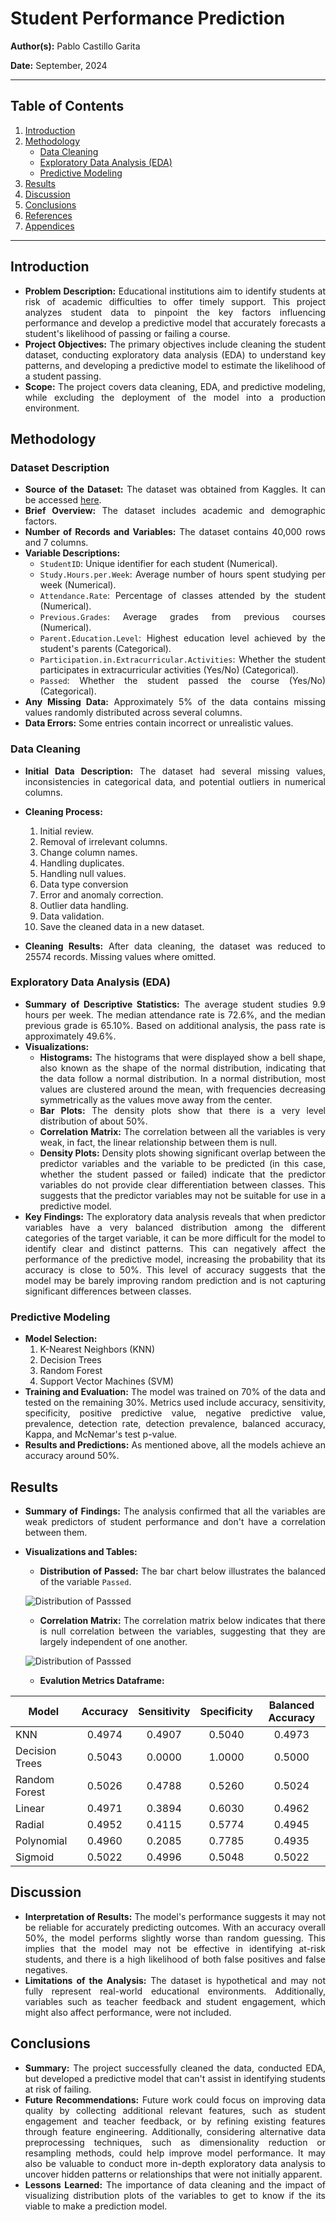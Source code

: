 <div style="text-align: justify;">

# Student Performance Prediction

**Author(s):** Pablo Castillo Garita

**Date:** September, 2024

---

## Table of Contents
1. [Introduction](#introduction)
2. [Methodology](#methodology)
   - [Data Cleaning](#data-cleaning)
   - [Exploratory Data Analysis (EDA)](#exploratory-data-analysis-eda)
   - [Predictive Modeling](#predictive-modeling)
3. [Results](#results)
4. [Discussion](#discussion)
5. [Conclusions](#conclusions)
6. [References](#references)
7. [Appendices](#appendices)

---

## Introduction
- **Problem Description:** Educational institutions aim to identify students at risk of academic difficulties to offer timely support. This project analyzes student data to pinpoint the key factors influencing performance and develop a predictive model that accurately forecasts a student's likelihood of passing or failing a course.
- **Project Objectives:** The primary objectives include cleaning the student dataset, conducting exploratory data analysis (EDA) to understand key patterns, and developing a predictive model to estimate the likelihood of a student passing.
- **Scope:** The project covers data cleaning, EDA, and predictive modeling, while excluding the deployment of the model into a production environment.

## Methodology

### Dataset Description
- **Source of the Dataset:** The dataset was obtained from Kaggles. It can be accessed [here](https://www.kaggle.com/datasets/souradippal/student-performance-prediction).
- **Brief Overview:** The dataset includes academic and demographic factors.
- **Number of Records and Variables:** The dataset contains 40,000 rows and 7 columns.
- **Variable Descriptions:**
    + ``StudentID``: Unique identifier for each student (Numerical).
    + ``Study.Hours.per.Week``: Average number of hours spent studying per week (Numerical).
    + ``Attendance.Rate``: Percentage of classes attended by the student (Numerical).
    + ``Previous.Grades``: Average grades from previous courses (Numerical).
    + ``Parent.Education.Level``: Highest education level achieved by the student's parents (Categorical).
    + ``Participation.in.Extracurricular.Activities``: Whether the student participates in extracurricular activities (Yes/No) (Categorical).
    + ``Passed``: Whether the student passed the course (Yes/No) (Categorical).
- **Any Missing Data:** Approximately 5% of the data contains missing values randomly distributed across several columns.
- **Data Errors:** Some entries contain incorrect or unrealistic values.

### Data Cleaning
- **Initial Data Description:** The dataset had several missing values, inconsistencies in categorical data, and potential outliers in numerical columns.
- **Cleaning Process:**
    1. Initial review.
    2. Removal of irrelevant columns.
    3. Change column names.
    4. Handling duplicates.
    5. Handling null values.
    6. Data type conversion
    7. Error and anomaly correction.
    8. Outlier data handling.
    9. Data validation.
    10. Save the cleaned data in a new dataset.

- **Cleaning Results:** After data cleaning, the dataset was reduced to 25574 records. Missing values where omitted.

### Exploratory Data Analysis (EDA)
- **Summary of Descriptive Statistics:** The average student studies 9.9 hours per week. The median attendance rate is 72.6%, and the median previous grade is 65.10%. Based on additional analysis, the pass rate is approximately 49.6%.
- **Visualizations:**
    + **Histograms:** The histograms that were displayed show a bell shape, also known as the shape of the normal distribution, indicating that the data follow a normal distribution. In a normal distribution, most values are clustered around the mean, with frequencies decreasing symmetrically as the values move away from the center.
    + **Bar Plots:** The density plots show that there is a very level distribution of about 50%.
    + **Correlation Matrix:** The correlation between all the variables is very weak, in fact, the linear relationship between them is null.
    + **Density Plots:** Density plots showing significant overlap between the predictor variables and the variable to be predicted (in this case, whether the student passed or failed) indicate that the predictor variables do not provide clear differentiation between classes. This suggests that the predictor variables may not be suitable for use in a predictive model.
- **Key Findings:** The exploratory data analysis reveals that when predictor variables have a very balanced distribution among the different categories of the target variable, it can be more difficult for the model to identify clear and distinct patterns. This can negatively affect the performance of the predictive model, increasing the probability that its accuracy is close to 50%. This level of accuracy suggests that the model may be barely improving random prediction and is not capturing significant differences between classes.

### Predictive Modeling
- **Model Selection:**
    1. K-Nearest Neighbors (KNN)
    2. Decision Trees
    3. Random Forest
    4. Support Vector Machines (SVM)
- **Training and Evaluation:** The model was trained on 70% of the data and tested on the remaining 30%. Metrics used include accuracy, sensitivity, specificity, positive predictive value, negative predictive value, prevalence, detection rate, detection prevalence, balanced accuracy, Kappa, and McNemar's test p-value.
- **Results and Predictions:** As mentioned above, all the models achieve an accuracy around 50%.

## Results
- **Summary of Findings:** The analysis confirmed that all the variables are weak predictors of student performance and don't have a correlation between them.
- **Visualizations and Tables:**

    - **Distribution of Passed:** The bar chart below illustrates the balanced of the variable ``Passed``.

    ![Distribution of Passsed](assets/images/distribution-of-passed.png)
    
    - **Correlation Matrix:** The correlation matrix below indicates that there is null correlation between the variables, suggesting that they are largely independent of one another.

    ![Distribution of Passsed](assets/images/correlation-matrix.png)
    
    - **Evalution Metrics Dataframe:**

| Model         | Accuracy | Sensitivity | Specificity | Balanced Accuracy |
|---------------|:--------:|:-----------:|:-----------:|:-----------------:|
| KNN          | 0.4974   |  0.4907     |  0.5040     |      0.4973        |
| Decision Trees         | 0.5043   |  0.0000     |  1.0000     |      0.5000        |
| Random Forest  | 0.5026   |  0.4788     |  0.5260     |      0.5024        |
| Linear        | 0.4971   |  0.3894     |  0.6030     |      0.4962        |
| Radial        | 0.4952   |  0.4115     |  0.5774     |      0.4945        |
| Polynomial    | 0.4960   |  0.2085     |  0.7785     |      0.4935        |
| Sigmoid       | 0.5022   |  0.4996     |  0.5048     |      0.5022        |


## Discussion
- **Interpretation of Results:** The model's performance suggests it may not be reliable for accurately predicting outcomes. With an accuracy overall 50%, the model performs slightly worse than random guessing. This implies that the model may not be effective in identifying at-risk students, and there is a high likelihood of both false positives and false negatives.
- **Limitations of the Analysis:** The dataset is hypothetical and may not fully represent real-world educational environments. Additionally, variables such as teacher feedback and student engagement, which might also affect performance, were not included.

## Conclusions
- **Summary:** The project successfully cleaned the data, conducted EDA, but developed a predictive model that can't assist in identifying students at risk of failing.
- **Future Recommendations:** Future work could focus on improving data quality by collecting additional relevant features, such as student engagement and teacher feedback, or by refining existing features through feature engineering. Additionally, considering alternative data preprocessing techniques, such as dimensionality reduction or resampling methods, could help improve model performance. It may also be valuable to conduct more in-depth exploratory data analysis to uncover hidden patterns or relationships that were not initially apparent.
- **Lessons Learned:** The importance of data cleaning and the impact of visualizing distribution plots of the variables to get to know if the its viable to make a prediction model.

<div>